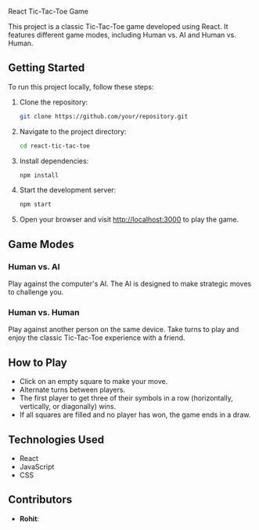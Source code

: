 

React Tic-Tac-Toe Game

This project is a classic Tic-Tac-Toe game developed using React. It features different game modes, including Human vs. AI and Human vs. Human.



## Getting Started

To run this project locally, follow these steps:

1. Clone the repository:

   ```bash
   git clone https://github.com/your/repository.git
   ```

2. Navigate to the project directory:

   ```bash
   cd react-tic-tac-toe
   ```

3. Install dependencies:

   ```bash
   npm install
   ```

4. Start the development server:

   ```bash
   npm start
   ```

5. Open your browser and visit [http://localhost:3000](http://localhost:3000) to play the game.

## Game Modes

### Human vs. AI

Play against the computer's AI. The AI is designed to make strategic moves to challenge you.

### Human vs. Human

Play against another person on the same device. Take turns to play and enjoy the classic Tic-Tac-Toe experience with a friend.

## How to Play

- Click on an empty square to make your move.
- Alternate turns between players.
- The first player to get three of their symbols in a row (horizontally, vertically, or diagonally) wins.
- If all squares are filled and no player has won, the game ends in a draw.

## Technologies Used

- React
- JavaScript
- CSS

## Contributors

- **Rohit**: 


